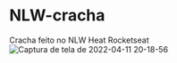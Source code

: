 # NLW-cracha
Cracha feito no NLW Heat Rocketseat
![Captura de tela de 2022-04-11 20-18-56](https://user-images.githubusercontent.com/89324859/162848589-4efd38d2-9cd1-4f71-bad1-b936115149d1.png)
